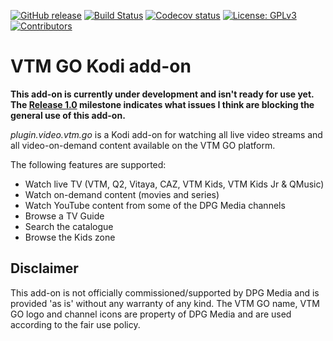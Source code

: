 [![GitHub release](https://img.shields.io/github/release/michaelarnauts/plugin.video.vtm.go.svg)](https://github.com/michaelarnauts/plugin.video.vtm.go/releases)
[![Build Status](https://travis-ci.com/michaelarnauts/plugin.video.vtm.go.svg?branch=master)](https://travis-ci.com/michaelarnauts/plugin.video.vtm.go)
[![Codecov status](https://img.shields.io/codecov/c/github/michaelarnauts/plugin.video.vtm.go/master)](https://codecov.io/gh/michaelarnauts/plugin.video.vtm.go/branch/master)
[![License: GPLv3](https://img.shields.io/badge/License-GPLv3-yellow.svg)](https://opensource.org/licenses/GPL-3.0)
[![Contributors](https://img.shields.io/github/contributors/michaelarnauts/plugin.video.vtm.go.svg)](https://github.com/michaelarnauts/plugin.video.vtm.go/graphs/contributors)

# VTM GO Kodi add-on

**This add-on is currently under development and isn't ready for use yet. The [Release 1.0](https://github.com/michaelarnauts/plugin.video.vtm.go/issues?q=is%3Aopen+is%3Aissue+milestone%3A%22Release+1.0%22) milestone indicates what issues I think are blocking the general use of this add-on.**

*plugin.video.vtm.go* is a Kodi add-on for watching all live video streams and all video-on-demand content available on the VTM GO platform.

The following features are supported:
* Watch live TV (VTM, Q2, Vitaya, CAZ, VTM Kids, VTM Kids Jr & QMusic)
* Watch on-demand content (movies and series)
* Watch YouTube content from some of the DPG Media channels
* Browse a TV Guide
* Search the catalogue
* Browse the Kids zone

## Disclaimer

This add-on is not officially commissioned/supported by DPG Media and is provided 'as is' without any warranty of any kind.
The VTM GO name, VTM GO logo and channel icons are property of DPG Media and are used according to the fair use policy. 
